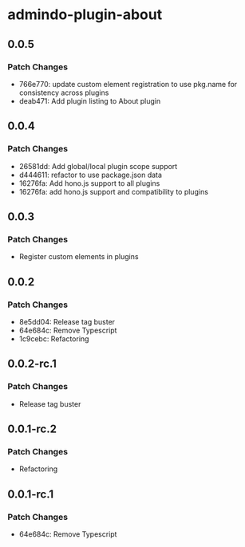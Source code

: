 # admindo-plugin-about

## 0.0.5

### Patch Changes

- 766e770: update custom element registration to use pkg.name for consistency across plugins
- deab471: Add plugin listing to About plugin

## 0.0.4

### Patch Changes

- 26581dd: Add global/local plugin scope support
- d444611: refactor to use package.json data
- 16276fa: Add hono.js support to all plugins
- 16276fa: add hono.js support and compatibility to plugins

## 0.0.3

### Patch Changes

- Register custom elements in plugins

## 0.0.2

### Patch Changes

- 8e5dd04: Release tag buster
- 64e684c: Remove Typescript
- 1c9cebc: Refactoring

## 0.0.2-rc.1

### Patch Changes

- Release tag buster

## 0.0.1-rc.2

### Patch Changes

- Refactoring

## 0.0.1-rc.1

### Patch Changes

- 64e684c: Remove Typescript
